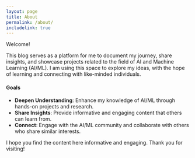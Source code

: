 ```yaml
---
layout: page
title: About
permalink: /about/
includelink: true
---
```


Welcome!

This blog serves as a platform for me to document my journey, share insights, and showcase projects related to the field of AI and Machine Learning (AI/ML). I am using this space to explore my ideas, with the hope of learning and connecting with like-minded individuals.

#### Goals

- **Deepen Understanding**: Enhance my knowledge of AI/ML through hands-on projects and research.
- **Share Insights**: Provide informative and engaging content that others can learn from.
- **Connect**: Engage with the AI/ML community and collaborate with others who share similar interests.

I hope you find the content here informative and engaging. Thank you for visiting!
